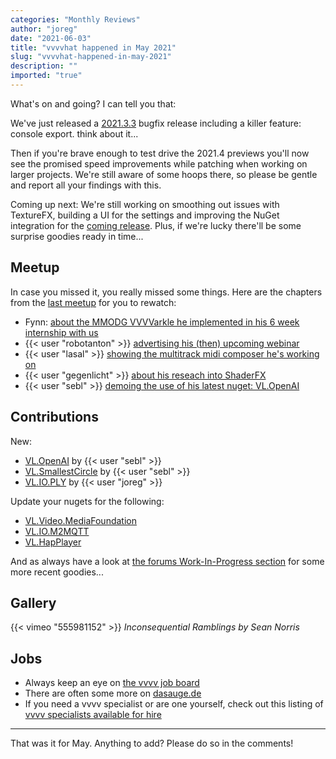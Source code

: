 ```yaml
---
categories: "Monthly Reviews"
author: "joreg"
date: "2021-06-03"
title: "vvvvhat happened in May 2021"
slug: "vvvvhat-happened-in-may-2021"
description: ""
imported: "true"
---
```



What's on and going?
I can tell you that:

We've just released a [2021.3.3](https://thegraybook.vvvv.org/changelog/2021.3.html) bugfix release including a killer feature: console export. think about it...

Then if you're brave enough to test drive the 2021.4 previews you'll now see the promised speed improvements while patching when working on larger projects. We're still aware of some hoops there, so please be gentle and report all your findings with this.

Coming up next: We're still working on smoothing out issues with TextureFX, building a UI for the settings and improving the NuGet integration for the [coming release](https://thegraybook.vvvv.org/roadmap/planned.html). Plus, if we're lucky there'll be some surprise goodies ready in time...

## Meetup

In case you missed it, you really missed some things. Here are the chapters from the [last meetup](https://youtu.be/wuDZGIvxR9U) for you to rewatch:

* Fynn: [about the MMODG VVVVarkle he implemented in his 6 week internship with us](https://youtu.be/wuDZGIvxR9U?t=435)
* {{< user "robotanton" >}} [advertising his (then) upcoming webinar](https://youtu.be/wuDZGIvxR9U?t=2285)
* {{< user "lasal" >}} [showing the multitrack midi composer he's working on](https://youtu.be/wuDZGIvxR9U?t=2740)
* {{< user "gegenlicht" >}} [about his reseach into ShaderFX](https://youtu.be/wuDZGIvxR9U?t=4251)
* {{< user "sebl" >}} [demoing the use of his latest nuget: VL.OpenAI](https://youtu.be/wuDZGIvxR9U?t=4937)

## Contributions

New:
* [VL.OpenAI](https://www.nuget.org/packages/VL.OpenAI/) by {{< user "sebl" >}}
* [VL.SmallestCircle](https://www.nuget.org/packages/VL.SmallestCircle/) by {{< user "sebl" >}}
* [VL.IO.PLY](https://www.nuget.org/packages/VL.IO.PLY) by {{< user "joreg" >}}

Update your nugets for the following:
* [VL.Video.MediaFoundation](https://www.nuget.org/packages/VL.Video.MediaFoundation)
* [VL.IO.M2MQTT](https://www.nuget.org/packages/VL.IO.M2MQTT)
* [VL.HapPlayer](https://www.nuget.org/packages/VL.HapPlayer)

And as always have a look at [the forums Work-In-Progress section](https://discourse.vvvv.org/c/wip/27) for some more recent goodies...

## Gallery

{{< vimeo "555981152" >}}
*Inconsequential Ramblings by Sean Norris*

## Jobs

* Always keep an eye on [the vvvv job board](https://discourse.vvvv.org/c/jobs)
* There are often some more on [dasauge.de](https://dasauge.de/sta/Vvvv/)
* If you need a vvvv specialist or are one yourself, check out this listing of [vvvv specialists available for hire](https://vvvv.org/documentation/vvvv-specialists-available-for-hire)

---

That was it for May. Anything to add? Please do so in the comments!